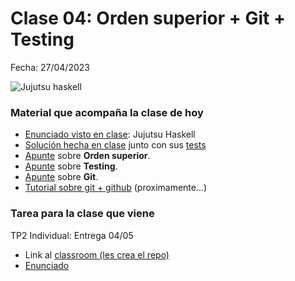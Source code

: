 # Clase 04: Orden superior + Git + Testing

Fecha: 27/04/2023

![Jujutsu haskell](https://user-images.githubusercontent.com/48812037/235014145-15675020-51b2-4fa5-b65b-11fbae8acfae.png)

### Material que acompaña la clase de hoy

* [Enunciado visto en clase](https://docs.google.com/document/u/1/d/e/2PACX-1vSKmakjzIOjbynjlhDTbYrmTJSGf6QCrpfXOKn9O6XGmM_e5iT9yfUS-e4jRX_yLaXyCtIz9L8difZ2/pub): Jujutsu Haskell
* [Solución hecha en clase](https://github.com/pdepjm/2023-f-jujutsu-haskell-dlopezalvas/tree/master/src) junto con sus [tests](https://github.com/pdepjm/2023-f-jujutsu-haskell-dlopezalvas/blob/master/src/Spec.hs)
* [Apunte](https://docs.google.com/document/d/1Rzsp5A46R_WdC-NJ6_SKrUrtZ6LmR5A52BazE9XPLIc/edit) sobre **Orden superior**.
* [Apunte](https://docs.google.com/document/d/17EPSZSw7oY_Rv2VjEX2kMZDFklMOcDVVxyve9HSG0mE/edit#heading=h.s41ggdjqkuv6) sobre **Testing**.
* [Apunte](https://docs.google.com/document/d/1ozqfYCwt-37stynmgAd5wJlNOFKWYQeIZoeqXpAEs0I/edit) sobre **Git**.
* [Tutorial sobre git + github]() (proximamente...)

### Tarea para la clase que viene

TP2 Individual: Entrega 04/05

* Link al [classroom (les crea el repo)](https://classroom.github.com/a/fgRWmBcC)
* [Enunciado](https://docs.google.com/document/d/1KNZwHnBTcdm3Px8O7j59MNSYaOs0EX3O_k7U_fd9wEg/edit)

